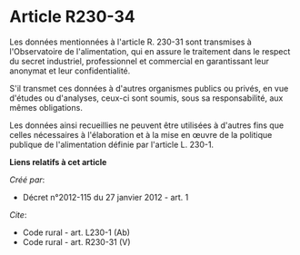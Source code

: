 # Article R230-34

Les données mentionnées à l'article R. 230-31 sont transmises à l'Observatoire de l'alimentation, qui en assure le traitement
dans le respect du secret industriel, professionnel et commercial en garantissant leur anonymat et leur confidentialité. 

S'il transmet ces données à d'autres organismes publics ou privés, en vue d'études ou d'analyses, ceux-ci sont soumis, sous
sa responsabilité, aux mêmes obligations. 

Les données ainsi recueillies ne peuvent être utilisées à d'autres fins que celles nécessaires à l'élaboration et à la mise
en œuvre de la politique publique de l'alimentation définie par l'article L. 230-1.

**Liens relatifs à cet article**

_Créé par_:

  - Décret n°2012-115 du 27 janvier 2012 - art. 1

_Cite_:

  - Code rural - art. L230-1 (Ab)
  - Code rural - art. R230-31 (V)
